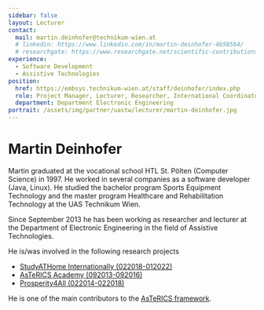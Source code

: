 ```yaml
---
sidebar: false
layout: Lecturer
contact:
  mail: martin.deinhofer@technikum-wien.at
  # linkedin: https://www.linkedin.com/in/martin-deinhofer-4b585b4/
  # researchgate: https://www.researchgate.net/scientific-contributions/2084163077_Martin_Deinhofer
experience:
  - Software Development
  - Assistive Technologies
position:
  href: https://embsys.technikum-wien.at/staff/deinhofer/index.php
  role: Project Manager, Lecturer, Researcher, International Coordinator
  department: Department Electronic Engineering
portrait: /assets/img/partner/uastw/lecturer/martin-deinhofer.jpg
---
```


# Martin Deinhofer

Martin graduated at the vocational school HTL St. Pölten (Computer Science) in 1997. He worked in several companies as a software developer (Java, Linux).
He studied the bachelor program Sports Equipment Technology and the master program Healthcare and Rehabilitation Technology at the UAS Technikum Wien.

Since September 2013 he has been working as researcher and lecturer at the Department of Electronic Engineering in the field of Assistive Technologies.

<!-- more -->

He is/was involved in the following research projects

- [StudyATHome Internationally (022018-012022)](https://embsys.technikum-wien.at/projects/studyathome-intl/index.php)
- [AsTeRICS Academy (092013-092016)](https://embsys.technikum-wien.at/projects/astericsacademy/index.php)
- [Prosperity4All (022014-022018)](https://embsys.technikum-wien.at/projects/prosperity4all/index.php)

He is one of the main contributors to the [AsTeRICS framework](https://www.asterics.eu/).
